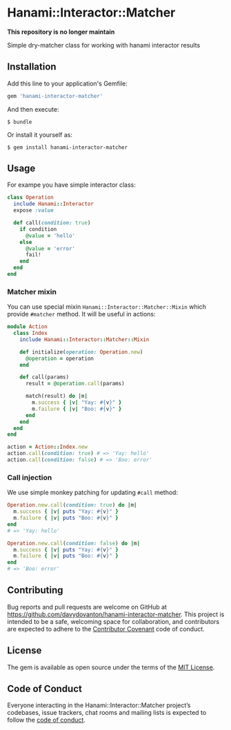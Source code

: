 # Hanami::Interactor::Matcher

**This repository is no longer maintain**

Simple dry-matcher class for working with hanami interactor results


## Installation

Add this line to your application's Gemfile:

```ruby
gem 'hanami-interactor-matcher'
```

And then execute:

    $ bundle

Or install it yourself as:

    $ gem install hanami-interactor-matcher

## Usage
For exampe you have simple interactor class:

```ruby
class Operation
  include Hanami::Interactor
  expose :value

  def call(condition: true)
    if condition
      @value = 'hello'
    else
      @value = 'error'
      fail!
    end
  end
end
```

### Matcher mixin
You can use special mixin `Hanami::Interactor::Matcher::Mixin` which provide `#matcher` method.
It will be useful in actions:

```ruby
module Action
  class Index
    include Hanami::Interactor::Matcher::Mixin

    def initialize(operation: Operation.new)
      @operation = operation
    end

    def call(params)
      result = @operation.call(params)

      match(result) do |m|
        m.success { |v| "Yay: #{v}" }
        m.failure { |v| "Boo: #{v}" }
      end
    end
  end
end

action = Action::Index.new
action.call(condition: true) # => 'Yay: hello'
action.call(condition: false) # => 'Boo: error'
```

### Call injection
We use simple monkey patching for updating `#call` method:

```ruby
Operation.new.call(condition: true) do |m|
  m.success { |v| puts "Yay: #{v}" }
  m.failure { |v| puts "Boo: #{v}" }
end
# => 'Yay: hello'

Operation.new.call(condition: false) do |m|
  m.success { |v| puts "Yay: #{v}" }
  m.failure { |v| puts "Boo: #{v}" }
end
# => 'Boo: error'
```

## Contributing

Bug reports and pull requests are welcome on GitHub at https://github.com/davydovanton/hanami-interactor-matcher. This project is intended to be a safe, welcoming space for collaboration, and contributors are expected to adhere to the [Contributor Covenant](http://contributor-covenant.org) code of conduct.

## License

The gem is available as open source under the terms of the [MIT License](http://opensource.org/licenses/MIT).

## Code of Conduct

Everyone interacting in the Hanami::Interactor::Matcher project’s codebases, issue trackers, chat rooms and mailing lists is expected to follow the [code of conduct](https://github.com/davydovanton/hanami-interactor-matcher/blob/master/CODE_OF_CONDUCT.md).
